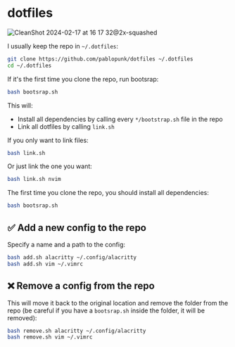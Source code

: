 # dotfiles

![CleanShot 2024-02-17 at 16 17 32@2x-squashed](https://github.com/pablopunk/dotfiles/assets/4324982/55cf222d-4f13-45f0-8571-22064c71ca0f)

I usually keep the repo in `~/.dotfiles`:

```bash
git clone https://github.com/pablopunk/dotfiles ~/.dotfiles
cd ~/.dotfiles
```

If it's the first time you clone the repo, run bootsrap:

```bash
bash bootsrap.sh
```

This will:

* Install all dependencies by calling every `*/bootstrap.sh` file in the repo
* Link all dotfiles by calling `link.sh`

If you only want to link files:

```bash
bash link.sh
```

Or just link the one you want:

```bash
bash link.sh nvim
```

The first time you clone the repo, you should install all dependencies:

```bash
bash bootsrap.sh
```

## ✅ Add a new config to the repo

Specify a name and a path to the config:

```bash
bash add.sh alacritty ~/.config/alacritty
bash add.sh vim ~/.vimrc
```

## ❌ Remove a config from the repo

This will move it back to the original location and remove the folder from the repo (be careful if you have a `bootsrap.sh` inside the folder, it will be removed):

```bash
bash remove.sh alacritty ~/.config/alacritty
bash remove.sh vim ~/.vimrc
```
